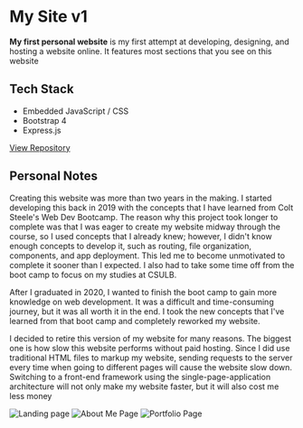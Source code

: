 

# My Site v1

**My first personal website** is my first attempt at developing, designing, and
hosting a website online. It features most sections that you see on this website


## Tech Stack

-   Embedded JavaScript / CSS
-   Bootstrap 4
-   Express.js

<a class='btn' href='https://github.com/Buraiyen/BEN-Website' target='_blank'>View Repository</a>


## Personal Notes

Creating this website was more than two years in the making. I started
developing this back in 2019 with the concepts that I have learned from Colt
Steele's Web Dev Bootcamp. The reason why this project took longer to complete
was that I was eager to create my website midway through the course, so I used
concepts that I already knew; however, I didn't know enough concepts to develop
it, such as routing, file organization, components, and app deployment. This led
me to become unmotivated to complete it sooner than I expected. I also had to
take some time off from the boot camp to focus on my studies at CSULB.

After I graduated in 2020, I wanted to finish the boot camp to gain more
knowledge on web development. It was a difficult and time-consuming journey, but
it was all worth it in the end. I took the new concepts that I've learned from
that boot camp and completely reworked my website.

I decided to retire this version of my website for many reasons. The biggest one
is how slow this website performs without paid hosting. Since I did use
traditional HTML files to markup my website, sending requests to the server
every time when going to different pages will cause the website slow down.
Switching to a front-end framework using the single-page-application
architecture will not only make my website faster, but it will also cost me less
money

![Landing page](https://res.cloudinary.com/buraiyen/image/upload/v1639689243/BEN_Website/projects/firstsite-1_h2xzox.png)
![About Me Page](https://res.cloudinary.com/buraiyen/image/upload/v1639689243/BEN_Website/projects/firstsite-2_ryw1ve.png)
![Portfolio Page](https://res.cloudinary.com/buraiyen/image/upload/v1639689351/BEN_Website/projects/firstsite-3_ojidcq.png)

